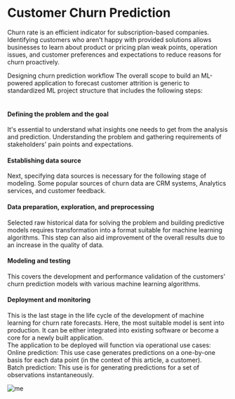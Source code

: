 # Customer Churn Prediction

Churn rate is an efficient indicator for subscription-based companies. Identifying customers who aren't happy with provided solutions allows businesses to learn about product or pricing plan weak points, operation issues, and customer preferences and expectations to reduce reasons for churn proactively.

Designing churn prediction workflow The overall scope to build an ML-powered application to forecast customer attrition is generic to standardized ML project structure that includes the following steps:<br>
<br>
#### Defining the problem and the goal
It's essential to understand what insights one needs to get from the analysis and prediction. Understanding the problem and gathering requirements of stakeholders' pain points and expectations.<br>
#### Establishing data source
Next, specifying data sources is necessary for the following stage of modeling. Some popular sources of churn data are CRM systems, Analytics services, and customer feedback.<br>
#### Data preparation, exploration, and preprocessing
Selected raw historical data for solving the problem and building predictive models requires transformation into a format suitable for machine learning algorithms. This step can also aid improvement of the overall results due to an increase in the quality of data.<br>
#### Modeling and testing
This covers the development and performance validation of the customers' churn prediction models with various machine learning algorithms.<br>
#### Deployment and monitoring
This is the last stage in the life cycle of the development of machine learning for churn rate forecasts. Here, the most suitable model is sent into production. It can be either integrated into existing software or become a core for a newly built application.<br>
The application to be deployed will function via operational use cases:<br>
Online prediction: This use case generates predictions on a one-by-one basis for each data point (in the context of this article, a customer).<br>
Batch prediction: This use is for generating predictions for a set of observations instantaneously.<br>

![me](https://github.com/Kartikeya-Saraswat/Customer_Churn_Prediction/blob/main/streamlit-app.gif)
